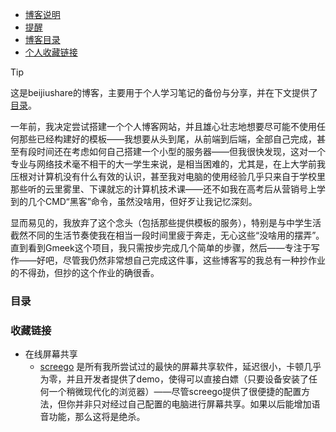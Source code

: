 - [博客说明](#my博客说明)
- [提醒](#my提醒)
- [博客目录](#my博客目录)
- [个人收藏链接](#my收藏链接)

<div id="my博客说明"></div>

>[!TIP]
> 这是beijiushare的博客，主要用于个人学习笔记的备份与分享，并在下文提供了[目录](#my博客目录)。
>
>  一年前，我决定尝试搭建一个个人博客网站，并且雄心壮志地想要尽可能不使用任何那些已经构建好的模板——我想要从头到尾，从前端到后端，全部自己完成，甚至有段时间还在考虑如何自己搭建一个小型的服务器——但我很快发现，这对一个专业与网络技术毫不相干的大一学生来说，是相当困难的，尤其是，在上大学前我压根对计算机没有什么有效的认识，甚至我对电脑的使用经验几乎只来自于学校里那些听的云里雾里、下课就忘的计算机技术课——还不如我在高考后从营销号上学到的几个CMD“黑客”命令，虽然没啥用，但好歹让我记忆深刻。
>
>  显而易见的，我放弃了这个念头（包括那些提供模板的服务），特别是与中学生活截然不同的生活节奏使我在相当一段时间里疲于奔走，无心这些“没啥用的摆弄”。直到看到Gmeek这个项目，我只需按步完成几个简单的步骤，然后——专注于写作——好吧，尽管我仍然非常想自己完成这件事，这些博客写的我总有一种抄作业的不得劲，但抄的这个作业的确很香。

<div id="my提醒"></div>


<div id="my博客目录"></div>

### 目录


<div id="my收藏链接"></div>

### 收藏链接

- 在线屏幕共享
    - [screego](https://app.screego.net/ "点击访问") 是所有我所尝试过的最快的屏幕共享软件，延迟很小，卡顿几乎为零，并且开发者提供了demo，使得可以直接白嫖（只要设备安装了任何一个稍微现代化的浏览器）——尽管screego提供了很便捷的配置方法，但你并非只对经过自己配置的电脑进行屏幕共享。如果以后能增加语音功能，那么这将是绝杀。